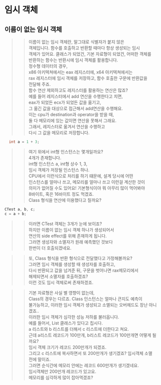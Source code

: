 # 임시 객체

## 이름이 없는 임시 객체  
>> 이름이 없는 임시 객체란, 말그대로 식별자가 붙지 않은  
>> 객체입니다. 함수를 호출하고 반환할 때마다 항상 생성되는 임시  
>> 객체가 있어요. 클래스가 되었건, 기본 자료형이 되었건, 어떠한 객체를  
>> 반환하는 함수는 반환시에 임시 객체를 활용합니다.  
>> 정수형 데이터의 경우,  
>> x86 아키텍쳐에서는 eax 레지스터에, x64 아키텍쳐에서는  
>> rax 레지스터에 임시 객체를 저장하고, 함수 호출한 구문에 반환값을   
>> 전달해 주죠.  
>> 함수 연산 제외하고도 레지스터를 활용하는 연산은 많죠?  
>> 예를 들어 레지스터에서 add 연산을 수행한다고 치면,  
>> eax가 되었든 ecx가 되었든 값을 옮기고,  
>> 그 옮긴 값을 대상으로 접근해서 add연산을 수행해요.  
>> 이는 cpu가 destination과 operator을 받을 때,  
>> 둘 다 메모리에 있는 값이면 연산을 못해서 그래요.  
>> 그래서, 레지스터로 옮겨서 연산을 수행하고  
>> 다시 그 값을 메모리로 저장합니다.  
```C++
  int a = 1 + 3;
```
>> 여기 위에서 int형 인스턴스는 몇개일까요?  
>> 4개가 존재합니다.  
>> int형 인스턴스 a, int형 상수 1, 3,   
>> 임시 객체가 저장될 인스턴스 하나.  
>> CPU에서 이런식으로 처리를 하기 떄문에,  설계 당시에 어떤  
>> 인스턴스를 얼마나 쓰고, 메모리를 얼마나 쓰고 이런걸 계산한 것이  
>> 의미가 없어질 수도 있어요! 기본형식이야 뭐 아무리 많이 먹어봐야  
>> 8바이트, 혹은 16바이트 정도 먹겠죠.  
>> Class 형식을 연산에 이용했다고 칠까요?  
```C++
CTest a, b, c;
c = a + b;                 
```
>> 이러면 CTest 객체는 3개가 눈에 보이죠?  
>> 하지만 이름이 없는 임시 객체 하나가 생성되어서  
>> 연산의 side effect를 위해 존재하게 됩니다.  
>> 그러면 생성자와 소멸자가 원래 예측했던 것보다  
>> 한번이 더 호출되겠네요.  


>> 또, Class 형식을 반환 형식으로 전달했다고 가정해볼까요?   
>> 그러면 임시 객체를 생성할 때 생성자를 호출하고,   
>> 다시 반환되고 값을 넘겨준 뒤, 구문을 벗어나면 rax메모리에서   
>> 해제되면서 소멸자를 호출하겠죠?   
>> 이런 것도 임시 객체로써 존재하겠죠.  

>> 기본 자료형은 사실 별 영향이 없는데,   
>> Class의 경우는 다르죠. Class 인스턴스는 얼마나 큰지도 예측이  
>> 불가능하고, 이러한 임시 객체가 생성되고 소멸되는 오버헤드도 장난 아니겠죠..  
>> 이러한 임시 객체가 심각한 성능 저하를 불러옵니다.  
>> 예를 들어서, List 클래스가 있다고 칩시다.  
>> a 리스트와 b 리스트를 더해서 c 리스트에 더한다고 쳐요.  
>> 근데 a리스트 레코드가 100만개, b리스트 레코드가 100만개면 어떻게 될까요?  
>> 임시 객체 크기가 레코드 200만개가 되겠죠.    
>> 그리고 c 리스트에 복사하면서 또 200만개가 생기겠죠? 임시객체 소멸 전에 말이죠.    
>> 그러면 순식간에 메모리 안에는 레코드 600만개가 생기겠네요.    
>> 임시객체만 200만개 레코드가 있고요.    
>> 메모리를 심각하게 많이 잡아먹겠죠?  
